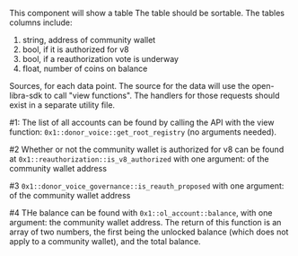 This component will show a table
The table should be sortable.
The tables columns include:
1. string, address of community wallet
2. bool, if it is authorized for v8
3. bool, if a reauthorization vote is underway
4. float, number of coins on balance

Sources, for each data point.
The source for the data will use the open-libra-sdk to call "view functions". The handlers for those requests should exist in a separate utility file.

#1:
The list of all accounts can be found by calling the API with the view function:
`0x1::donor_voice::get_root_registry` (no arguments needed).

#2
Whether or not the community wallet is authorized for v8 can be found at
`0x1::reauthorization::is_v8_authorized` with one argument: of the community wallet address

#3
`0x1::donor_voice_governance::is_reauth_proposed`  with one argument: of the community wallet address

#4
THe balance can be found with
`0x1::ol_account::balance`, with one argument: the community wallet address. The return of this function is an array of two numbers, the first being the unlocked balance (which does not apply to a community wallet), and the total balance.
